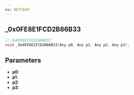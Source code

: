 ```yaml
---
ns: NETCASH
---
```

## _0x0FE8E1FCD2B86B33

```c
// 0x0FE8E1FCD2B86B33
void _0x0FE8E1FCD2B86B33(Any p0, Any p1, Any p2, Any p3);
```


## Parameters
* **p0**: 
* **p1**: 
* **p2**: 
* **p3**: 

